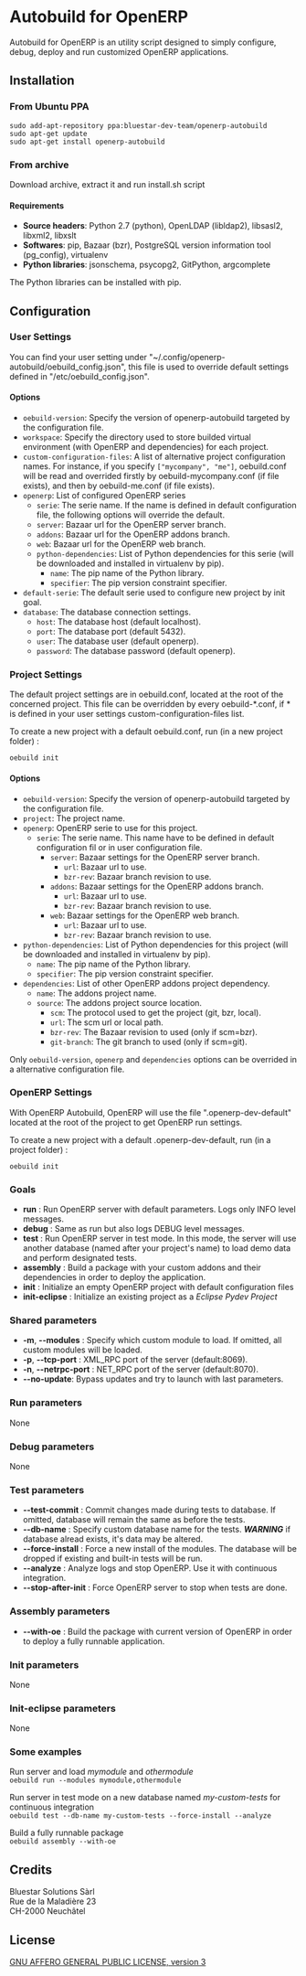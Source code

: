 # Autobuild for OpenERP

Autobuild for OpenERP is an utility script designed to simply configure, debug, deploy and run customized OpenERP applications.

## Installation

### From Ubuntu PPA

	sudo add-apt-repository ppa:bluestar-dev-team/openerp-autobuild
	sudo apt-get update
	sudo apt-get install openerp-autobuild

### From archive

Download archive, extract it and run install.sh script

#### Requirements

* **Source headers**: Python 2.7 (python), OpenLDAP (libldap2), libsasl2, libxml2, libxslt
* **Softwares**: pip, Bazaar (bzr), PostgreSQL version information tool (pg_config), virtualenv
* **Python libraries**: jsonschema, psycopg2, GitPython, argcomplete

The Python libraries can be installed with pip.

## Configuration

### User Settings

You can find your user setting under "~/.config/openerp-autobuild/oebuild_config.json", this file is
used to override default settings defined in "/etc/oebuild_config.json".

#### Options

* ``oebuild-version``: Specify the version of openerp-autobuild targeted by the configuration file.
* ``workspace``: Specify the directory used to store builded virtual environment (with OpenERP and dependencies) for each project.
* ``custom-configuration-files``: A list of alternative project configuration names. For instance, if you specify ``["mycompany", "me"]``, 
  oebuild.conf will be read and overrided firstly by oebuild-mycompany.conf (if file exists), and then by oebuild-me.conf (if file exists).
* ``openerp``: List of configured OpenERP series 
    * ``serie``: The serie name. If the name is defined in default configuration file, the following options will override the default.
    * ``server``: Bazaar url for the OpenERP server branch.
    * ``addons``: Bazaar url for the OpenERP addons branch.
    * ``web``: Bazaar url for the OpenERP web branch.
    * ``python-dependencies``: List of Python dependencies for this serie (will be downloaded and installed in virtualenv by pip).
        * ``name``: The pip name of the Python library.
        * ``specifier``: The pip version constraint specifier.
* ``default-serie``: The default serie used to configure new project by init goal.
* ``database``: The database connection settings.
    * ``host``: The database host (default localhost).
    * ``port``: The database port (default 5432).
    * ``user``: The database user (default openerp).
    * ``password``: The database password (default openerp).

### Project Settings

The default project settings are in oebuild.conf, located at the root of the concerned project. This file can be overridden by every oebuild-*.conf, 
if * is defined in your user settings custom-configuration-files list.

To create a new project with a default oebuild.conf, run (in a new project folder) :

	oebuild init

#### Options

* ``oebuild-version``: Specify the version of openerp-autobuild targeted by the configuration file.
* ``project``: The project name.
* ``openerp``: OpenERP serie to use for this project.
    * ``serie``: The serie name. This name have to be defined in default configuration fil or in user configuration file.
        * ``server``: Bazaar settings for the OpenERP server branch.
            * ``url``: Bazaar url to use.
            * ``bzr-rev``: Bazaar branch revision to use.        
        * ``addons``: Bazaar settings for the OpenERP addons branch.
            * ``url``: Bazaar url to use.
            * ``bzr-rev``: Bazaar branch revision to use.    
        * ``web``: Bazaar settings for the OpenERP web branch.
            * ``url``: Bazaar url to use.
            * ``bzr-rev``: Bazaar branch revision to use.          
* ``python-dependencies``: List of Python dependencies for this project (will be downloaded and installed in virtualenv by pip).
    * ``name``: The pip name of the Python library.
    * ``specifier``: The pip version constraint specifier.
* ``dependencies``: List of other OpenERP addons project dependency.
    * ``name``: The addons project name.
    * ``source``: The addons project source location.
        * ``scm``: The protocol used to get the project (git, bzr, local).
        * ``url``: The scm url or local path.
        * ``bzr-rev``: The Bazaar revision to used (only if scm=bzr).
        * ``git-branch``: The git branch to used (only if scm=git).

Only ``oebuild-version``, ``openerp`` and ``dependencies`` options can be overrided in a alternative configuration file.

### OpenERP Settings

With OpenERP Autobuild, OpenERP will use the file ".openerp-dev-default" located at the root of the project to get OpenERP run settings.

To create a new project with a default .openerp-dev-default, run (in a project folder) :

	oebuild init

### Goals

* **run** : Run OpenERP server with default parameters. Logs only INFO level messages.
* **debug** : Same as run but also logs DEBUG level messages.
* **test** : Run OpenERP server in test mode. In this mode, the server will use another database (named after your project's name) to load demo data and perform designated tests.
* **assembly** : Build a package with your custom addons and their dependencies in order to deploy the application.
* **init** : Initialize an empty OpenERP project with default configuration files
* **init-eclipse** : Initialize an existing project as a _Eclipse Pydev Project_

### Shared parameters

* **-m**, **--modules** : Specify which custom module to load. If omitted, all custom modules will be loaded.
* **-p**, **--tcp-port** : XML_RPC port of the server (default:8069).
* **-n**, **--netrpc-port** : NET_RPC port of the server (default:8070).
* **--no-update**: Bypass updates and try to launch with last parameters. 

### Run parameters

None

### Debug parameters

None

### Test parameters

* **--test-commit** : Commit changes made during tests to database. If omitted, database will remain the same as before the tests.
* **--db-name** : Specify custom database name for the tests. ***WARNING*** if database alread exists, it's data may be altered.
* **--force-install** : Force a new install of the modules. The database will be dropped if existing and built-in tests will be run.
* **--analyze** : Analyze logs and stop OpenERP. Use it with continuous integration.
* **--stop-after-init** : Force OpenERP server to stop when tests are done.

### Assembly parameters

* **--with-oe** : Build the package with current version of OpenERP in order to deploy a fully runnable application.

### Init parameters

None

### Init-eclipse parameters

None

### Some examples

Run server and load _mymodule_ and _othermodule_  
`oebuild run --modules mymodule,othermodule`

Run server in test mode on a new database named _my-custom-tests_ for continuous integration  
`oebuild test --db-name my-custom-tests --force-install --analyze`

Build a fully runnable package  
`oebuild assembly --with-oe`

## Credits

Bluestar Solutions Sàrl  
Rue de la Maladière 23  
CH-2000 Neuchâtel

## License

[GNU AFFERO GENERAL PUBLIC LICENSE, version 3](http://www.gnu.org/licenses/agpl-3.0.html)
